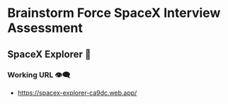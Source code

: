 # Brainstorm Force SpaceX Interview Assessment

## SpaceX Explorer :rocket:

### Working URL 👁‍🗨
- https://spacex-explorer-ca9dc.web.app/
